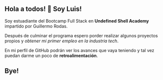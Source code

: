 ## Hola a todos! 👋 Soy Luis!

Soy estuadiante del Bootcamp Full Stack en **Undefined Shell Academy** impartido por Guillermo Rodas.

Después de culminar el programa espero porder realizar algunos proyectos propios y _obtener mi primer empleo en la industria tech_.

En mi perfil de GitHub podrán ver los avances que vaya teniendo y tal vez puedan darme un poco de **retroalimentación**.

## Bye!



<!--
**luismendoza05/luismendoza05** is a ✨ _special_ ✨ repository because its `README.md` (this file) appears on your GitHub profile.

Here are some ideas to get you started:

- 🔭 I’m currently working on ...
- 🌱 I’m currently learning ...
- 👯 I’m looking to collaborate on ...
- 🤔 I’m looking for help with ...
- 💬 Ask me about ...
- 📫 How to reach me: ...
- 😄 Pronouns: ...
- ⚡ Fun fact: ...
-->

